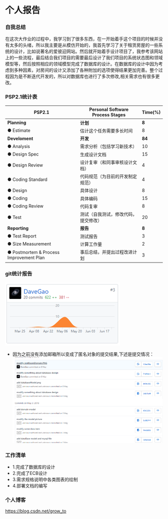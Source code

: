 # 个人报告

### 自我总结
在这次大作业的过程中，我学习到了很多东西，在一开始着手这个项目的时候并没有太多的头绪，所以我主要是从模仿开始的，我首先学习了关于租赁房屋的一些系统的设计，比如说著名的爱彼迎网站。然后就开始着手设计项目了，我参考该网站上的一些流程，最后结合我们项目的需要最后设计了我们项目的系统状态图和领域模型等，然后按照相应的领域模型完成了数据库的设计。在数据库的设计中因为考虑到多种因素，对房间的设计又添加了各种附加的选项使得结果更加完善。整个过程因为是不断迭代开发的，所以对数据库也进行了多次修改,相关需求也有很多更改。

### PSP2.1统计表

| PSP2.1          | Personal Software Process Stages | Time(%) |
|-----------------|----------------------------------|---------|
|**Planning**         | **计划**                              |    **8**    |
|● Estimate         |   估计这个任务需要多长时间             |  8      |
|**Develoment**       | **开发**                              |   **84**    |
|● Analysis         |   需求分析（包括学习新技术）            |  10      |
|● Design Spec      |   生成设计文档                        | 15      |
|● Design Review    |   设计复审（和同事审核设计文档）         |   4    |
|● Coding Standard  |   代码规范（为目前的开发制定规范）       |    4    |
|● Design           |   具体设计                           |    8    |
|● Coding           |   具体编码                           |    15   |
|● Coding Review    |   代码复审                           |    8    |
|● Test             |   测试（自我测试，修改代码，提交修改）    | 20      |
|**Reporting**        | **报告**                               |  **8**    |
|● Test Report      |   测试报告                           |    3    |
|● Size Measurement |   计算工作量                         | 2       |
|● Postmortem & Process Improvement Plan|   事后总结，并提出过程改进计划| 3|

### git统计报告
![git_static](15331088_1.png)

- 因为之前没有添加邮箱所以变成了匿名对象的提交结果,下述是提交情况：
![git_record](15331088_2.png)

### 工作清单
- 1.完成了数据库的设计
- 2.完成了ECB设计
- 3.需求规格说明中各类图表的绘制
- 4.部署文档的编写

### 个人博客
https://blog.csdn.net/grow_to
